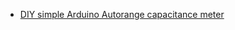 
* [DIY simple Arduino Autorange capacitance meter](https://hackaday.io/project/174205-diy-simple-arduino-autorange-capacitance-meter)

